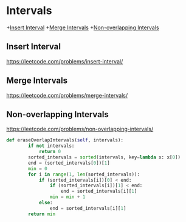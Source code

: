 # Intervals

+[Insert Interval](#insert-interval)
+[Merge Intervals](#merge-intervals)
+[Non-overlapping Intervals](#non-overlapping-intervals)

## Insert Interval

https://leetcode.com/problems/insert-interval/


## Merge Intervals

https://leetcode.com/problems/merge-intervals/



## Non-overlapping Intervals

https://leetcode.com/problems/non-overlapping-intervals/

```python
def eraseOverlapIntervals(self, intervals):
        if not intervals:
            return 0
        sorted_intervals = sorted(intervals, key=lambda x: x[0])
        end = (sorted_intervals[0])[1]
        min = 0
        for i in range(1, len(sorted_intervals)):
            if (sorted_intervals[i])[0] < end:
                if (sorted_intervals[i])[1] < end:
                    end = sorted_intervals[i][1]
                min = min + 1
            else:
                end = sorted_intervals[i][1]
        return min

```
